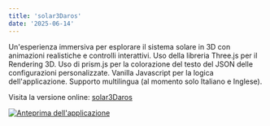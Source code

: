 ```yaml
---
title: 'solar3Daros'
date: '2025-06-14'
---
```

Un'esperienza immersiva per esplorare il sistema solare in 3D con animazioni realistiche e controlli interattivi. Uso della libreria Three.js per il Rendering 3D. Uso di prism.js per la colorazione del testo del JSON delle configurazioni personalizzate. Vanilla Javascript per la logica dell'applicazione. Supporto multilingua (al momento solo Italiano e Inglese).

Visita la versione online: [solar3Daros](https://solar3-daros.vercel.app/)

[![Anteprima dell'applicazione](/images/previewInterface_002.gif)](https://solar3-daros.vercel.app/)